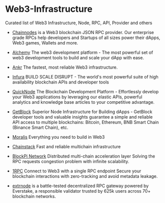 # Web3-Infrastructure
Curated list of Web3 Infrastructure,  Node, RPC, API, Provider and others 

- [Chainnodes](https://www.chainnodes.org) is a Web3 blockchain JSON RPC provider. Our enterprise grade RPCs help developers and Startups of all sizes power their dApps, Web3 games, Wallets and more.

- [Alchemy](https://alchemy.com/?r=DY5MjYyMzcyMDY3N)
The web3 development platform - The most powerful set of web3 development tools to build and scale your dApp with ease.

- [Ankr](https://www.ankr.com)
The fastest, most reliable Web3 infrastructure.

- [Infura](https://www.infura.io)
BUILD SCALE DISRUPT - The world's most powerful suite of high availability blockchain APIs and developer tools

- [QuickNode](https://www.quicknode.com)
The Blockchain Development Platform - Effortlessly develop your Web3 applications by leveraging our elastic APIs,
powerful analytics and knowledge base articles to your competitive advantage.

- [GetBlock](https://account.getblock.io/sign-in?ref=OGUzNWE1MDQtODFlYi01ZWE4LTg4N2ItOTE3MTBiZTcyYmMz)
Superior Node Infrastructure for Building dApps - GetBlock developer tools and valuable insights guarantee a simple and reliable API access to multiple blockchains: Bitcoin, Ethereum, BNB Smart Chain (Binance Smart Chain), etc.

- [Moralis](https://moralis.io)
Everything you need to build in Web3


- [Chainstack](https://chainstack.com)
Fast and reliable multichain infrastructure


- [BlockPi Network](https://blockpi.io)
Distributed multi-chain acceleration layer
Solving the RPC requests congestion problem with infinite scalability.


- [1RPC](https://1rpc.io) Connect to Web3 with a single RPC endpoint
Secure your blockchain interactions with zero-tracking and avoid metadata leakage.

- [extrnode](https://extrnode.com) is a battle-tested decentralized RPC gateway powered by Everstake, a responsible validator trusted by 625k users across 70+ blockchain networks.